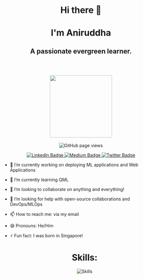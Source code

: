 <h1 align="center">Hi there 👋</h1> 
<h1 align="center">I'm Aniruddha</h1> 
<h2 align="center">A passionate evergreen learner.</h2>
<br><br>


<p align="center">
<img height="200em" src="https://github-readme-stats.vercel.app/api?username=annimukherjee&show_icons=true&hide_border=true&&count_private=true&include_all_commits=true&theme=onedark" />
<br><br>
<img src="https://komarev.com/ghpvc/?username=annimukherjee&color=45707a&style=flat-square" alt="GitHub page views">
</p>

<p align="center">
    <a href="https://www.linkedin.com/in/aniruddha-mukherjee-b53292250/">
      <img src="https://img.shields.io/badge/LinkedIn-0A66C2?style=flat-square&logo=linkedin&logoColor=white" alt="LinkedIn Badge"/>
    </a>
    <a href="https://medium.com/@aniruddhamukh">
      <img src="https://img.shields.io/badge/Medium-12100E?style=flat-square&logo=medium&logoColor=white" alt="Medium Badge"/>
    </a>
    <a href="https://twitter.com/aniruddhamukh_">
      <img src="https://img.shields.io/badge/Twitter-blue?style=flat-square&logo=twitter&logoColor=white" alt="Twitter Badge"/>
    </a>
  </p>


- 🔭 I’m currently working on deploying ML applications and Web Applications
- 🌱 I’m currently learning QML
- 👯 I’m looking to collaborate on anything and everything!
- 🤔 I’m looking for help with open-source collaborations and DevOps/MLOps
- 📫 How to reach me: via my email
- 😄 Pronouns: He/Him
- ⚡ Fun fact: I was born in Singapore!


  <h1 align='center'>Skills:</h1>
  <p align="center">
  <img align="center" src="https://skillicons.dev/icons?i=git,github,arduino,c,cpp,css,html,java,md,nodejs,py,express,nextjs,react,mysql,discord,figma" alt="Skills">
  <br>
</p>

